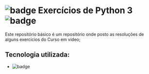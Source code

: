 # ![badge](https://img.shields.io/badge/Python-3776AB?style=for-the-badge&logo=python&logoColor=white) Exercícios de Python 3 ![badge](https://img.shields.io/badge/Python-3776AB?style=for-the-badge&logo=python&logoColor=white)

Este repositório básico é um repositório onde posto as resoluções de alguns exercícios do Curso em vídeo;

## Tecnologia utilizada:

- ![badge](https://img.shields.io/badge/PyCharm-000000.svg?&style=for-the-badge&logo=PyCharm&logoColor=white)






